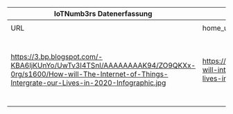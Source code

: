 |IoTNumb3rs Datenerfassung|||||||||||
| ---- | ---- | ---- | ---- | ---- | ---- | ---- | ---- | ---- | ---- | ---- |
||||||||||||
|URL|home_url|filename|device_class|device_count|market_class|market_volume|prognosis_year|publication_year|authorship_class|Dropbox folder|
|https://3.bp.blogspot.com/-KBA6IjKUnYo/UwTv3I4TSnI/AAAAAAAAK94/ZO9QKXx-0rg/s1600/How-will-The-Internet-of-Things-Intergrate-our-Lives-in-2020-Infographic.jpg|https://www.visualistan.com/2014/02/how-will-internet-of-things-intergrate-our-lives-in-2020-infographic.html|file3_How-will-The-Internet-of-Things-Intergrate-our-Lives-in-2020-Infographic.jpg|Generic IoT|75000000000|revenue|8.9E+13|2020||infographic submission site|JinlinHolic/20181111-2100|
